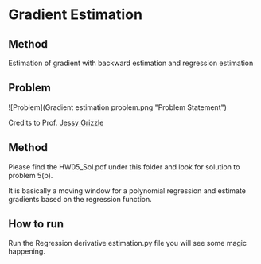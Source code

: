# Gradient Estimation

## Method
Estimation of gradient with backward estimation and regression estimation

## Problem
![Problem](Gradient estimation problem.png "Problem Statement")

Credits to Prof. [Jessy Grizzle](http://web.eecs.umich.edu/faculty/grizzle/index.html)

## Method
Please find the HW05_Sol.pdf under this folder and look for solution
to problem 5(b).

It is basically a moving window for a polynomial regression and estimate
gradients based on the regression function.

## How to run
Run the Regression derivative estimation.py file you will see some 
magic happening.

